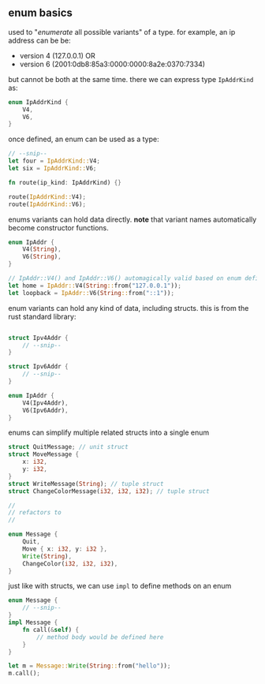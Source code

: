 ## enum basics

used to "_enumerate_ all possible variants" of a type. for example, an ip address can be be:

- version 4 (127.0.0.1)
OR
- version 6 (2001:0db8:85a3:0000:0000:8a2e:0370:7334)

but cannot be both at the same time. there we can express type `IpAddrKind` as:

```rust
enum IpAddrKind {
    V4,
    V6,
}
```

once defined, an enum can be used as a type:

```rust
// --snip--
let four = IpAddrKind::V4;
let six = IpAddrKind::V6;

fn route(ip_kind: IpAddrKind) {}

route(IpAddrKind::V4);
route(IpAddrKind::V6);
```

enums variants can hold data directly. **note** that variant names automatically become constructor functions.

```rust
enum IpAddr {
    V4(String),
    V6(String),
}

// IpAddr::V4() and IpAddr::V6() automagically valid based on enum definition
let home = IpAddr::V4(String::from("127.0.0.1"));
let loopback = IpAddr::V6(String::from("::1"));
```

enum variants can hold any kind of data, including structs. this is from the rust standard library:

```rust

struct Ipv4Addr {
    // --snip--
}

struct Ipv6Addr {
    // --snip--
}

enum IpAddr {
    V4(Ipv4Addr),
    V6(Ipv6Addr),
}
```

enums can simplify multiple related structs into a single enum

```rust
struct QuitMessage; // unit struct
struct MoveMessage {
    x: i32,
    y: i32,
}
struct WriteMessage(String); // tuple struct
struct ChangeColorMessage(i32, i32, i32); // tuple struct

//
// refactors to
//

enum Message {
    Quit,
    Move { x: i32, y: i32 },
    Write(String),
    ChangeColor(i32, i32, i32),
}
```

just like with structs, we can use `impl` to define methods on an enum

```rust
enum Message {
    // --snip--
}
impl Message {
    fn call(&self) {
        // method body would be defined here
    }
}

let m = Message::Write(String::from("hello"));
m.call();
```
